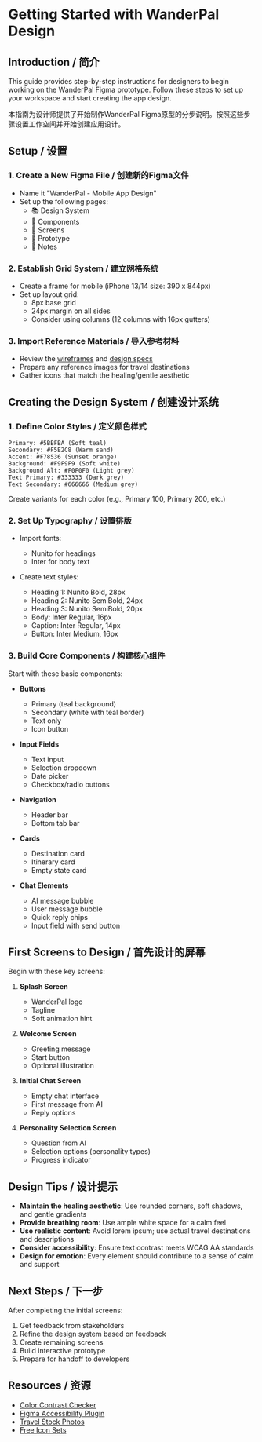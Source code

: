 # Getting Started with WanderPal Design

## Introduction / 简介

This guide provides step-by-step instructions for designers to begin working on the WanderPal Figma prototype. Follow these steps to set up your workspace and start creating the app design.

本指南为设计师提供了开始制作WanderPal Figma原型的分步说明。按照这些步骤设置工作空间并开始创建应用设计。

## Setup / 设置

### 1. Create a New Figma File / 创建新的Figma文件

- Name it "WanderPal - Mobile App Design"
- Set up the following pages:
  - 📚 Design System
  - 🧩 Components
  - 📱 Screens
  - 🔄 Prototype
  - 📝 Notes

### 2. Establish Grid System / 建立网格系统

- Create a frame for mobile (iPhone 13/14 size: 390 x 844px)
- Set up layout grid:
  - 8px base grid
  - 24px margin on all sides
  - Consider using columns (12 columns with 16px gutters)

### 3. Import Reference Materials / 导入参考材料

- Review the [wireframes](../design/wireframes.md) and [design specs](../design/design_specs.md)
- Prepare any reference images for travel destinations
- Gather icons that match the healing/gentle aesthetic

## Creating the Design System / 创建设计系统

### 1. Define Color Styles / 定义颜色样式

```
Primary: #5BBFBA (Soft teal)
Secondary: #F5E2C8 (Warm sand)
Accent: #F78536 (Sunset orange)
Background: #F9F9F9 (Soft white)
Background Alt: #F0F0F0 (Light grey)
Text Primary: #333333 (Dark grey)
Text Secondary: #666666 (Medium grey)
```

Create variants for each color (e.g., Primary 100, Primary 200, etc.)

### 2. Set Up Typography / 设置排版

- Import fonts:
  - Nunito for headings
  - Inter for body text

- Create text styles:
  - Heading 1: Nunito Bold, 28px
  - Heading 2: Nunito SemiBold, 24px
  - Heading 3: Nunito SemiBold, 20px
  - Body: Inter Regular, 16px
  - Caption: Inter Regular, 14px
  - Button: Inter Medium, 16px

### 3. Build Core Components / 构建核心组件

Start with these basic components:

- **Buttons**
  - Primary (teal background)
  - Secondary (white with teal border)
  - Text only
  - Icon button

- **Input Fields**
  - Text input
  - Selection dropdown
  - Date picker
  - Checkbox/radio buttons

- **Navigation**
  - Header bar
  - Bottom tab bar

- **Cards**
  - Destination card
  - Itinerary card
  - Empty state card

- **Chat Elements**
  - AI message bubble
  - User message bubble
  - Quick reply chips
  - Input field with send button

## First Screens to Design / 首先设计的屏幕

Begin with these key screens:

1. **Splash Screen**
   - WanderPal logo
   - Tagline
   - Soft animation hint

2. **Welcome Screen**
   - Greeting message
   - Start button
   - Optional illustration

3. **Initial Chat Screen**
   - Empty chat interface
   - First message from AI
   - Reply options

4. **Personality Selection Screen**
   - Question from AI
   - Selection options (personality types)
   - Progress indicator

## Design Tips / 设计提示

- **Maintain the healing aesthetic**: Use rounded corners, soft shadows, and gentle gradients
- **Provide breathing room**: Use ample white space for a calm feel
- **Use realistic content**: Avoid lorem ipsum; use actual travel destinations and descriptions
- **Consider accessibility**: Ensure text contrast meets WCAG AA standards
- **Design for emotion**: Every element should contribute to a sense of calm and support

## Next Steps / 下一步

After completing the initial screens:

1. Get feedback from stakeholders
2. Refine the design system based on feedback
3. Create remaining screens
4. Build interactive prototype
5. Prepare for handoff to developers

## Resources / 资源

- [Color Contrast Checker](https://webaim.org/resources/contrastchecker/)
- [Figma Accessibility Plugin](https://www.figma.com/community/plugin/733159460536249875/A11y---Color-Contrast-Checker)
- [Travel Stock Photos](https://unsplash.com/collections/298526/travel)
- [Free Icon Sets](https://www.figma.com/community/file/1042482990443782479) 